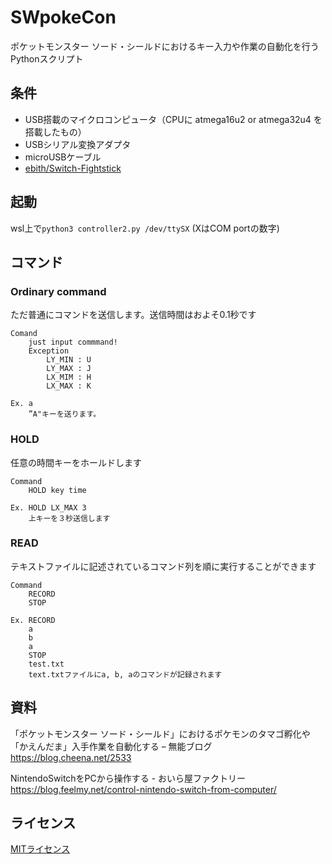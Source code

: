 # SWpokeCon
ポケットモンスター ソード・シールドにおけるキー入力や作業の自動化を行うPythonスクリプト

## 条件
- USB搭載のマイクロコンピュータ（CPUに atmega16u2 or atmega32u4 を搭載したもの）
- USBシリアル変換アダプタ
- microUSBケーブル
- [ebith/Switch-Fightstick](https://github.com/ebith/Switch-Fightstick)

## 起動
wsl上で`python3 controller2.py /dev/ttySX` (XはCOM portの数字)

## コマンド
### Ordinary command
ただ普通にコマンドを送信します。送信時間はおよそ0.1秒です

    Comand
        just input commmand!
        Exception
            LY_MIN : U
            LY_MAX : J
            LX_MIM : H
            LX_MAX : K

    Ex. a
        ”A"キーを送ります。

### HOLD
任意の時間キーをホールドします

    Command
        HOLD key time

    Ex. HOLD LX_MAX 3
        上キーを３秒送信します

### READ
テキストファイルに記述されているコマンド列を順に実行することができます

    Command
        RECORD
        STOP

    Ex. RECORD
        a
        b
        a
        STOP
        test.txt
        text.txtファイルにa, b, aのコマンドが記録されます


## 資料
「ポケットモンスター ソード・シールド」におけるポケモンのタマゴ孵化や「かえんだま」入手作業を自動化する – 無能ブログ  
https://blog.cheena.net/2533

NintendoSwitchをPCから操作する - おいら屋ファクトリー  
https://blog.feelmy.net/control-nintendo-switch-from-computer/

## ライセンス
[MITライセンス](https://github.com/cheenanet/pokemon-swsh-scripts/blob/master/LICENSE)
